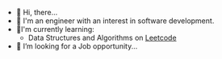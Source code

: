 - 👋 Hi, there...
- 👀 I'm an engineer with an interest in software development.
- 🌱I'm currently learning:
    - Data Structures and Algorithms on [Leetcode](https://leetcode.com/shaficode/)
- 💞️ I’m looking for a Job opportunity...


<!---
shaficode/shaficode is a ✨ special ✨ repository because its `README.md` (this file) appears on your GitHub profile.
You can click the Preview link to take a look at your changes.
--->
